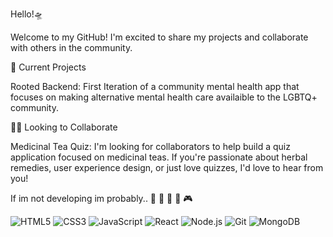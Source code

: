 Hello!🛸

Welcome to my GitHub! I'm excited to share my projects and collaborate with others in the community.

🔨 Current Projects 

Rooted Backend: First Iteration of a community mental health app that focuses on making alternative mental health care availaible to the LGBTQ+ community.

🙌🏾 Looking to Collaborate 

Medicinal Tea Quiz: I'm looking for collaborators to help build a quiz application focused on medicinal teas. If you're passionate about herbal remedies, user experience design, or just love quizzes, I'd love to hear from you!

If im not developing im probably..  🍲 🌳 🎨 📸 🎮 

![HTML5](https://img.shields.io/badge/html5-E34F26?logo=html5&logoColor=white&style=for-the-badge)
![CSS3](https://img.shields.io/badge/css3-1572B6?logo=css3&logoColor=white&style=for-the-badge)
![JavaScript](https://img.shields.io/badge/javascript-F7DF1E?logo=javascript&logoColor=black&style=for-the-badge)
![React](https://img.shields.io/badge/react-61DAFB?logo=react&logoColor=black&style=for-the-badge)
![Node.js](https://img.shields.io/badge/node.js-339933?logo=node.js&logoColor=white&style=for-the-badge)
![Git](https://img.shields.io/badge/git-F05032?logo=git&logoColor=white&style=for-the-badge)
![MongoDB](https://img.shields.io/badge/mongodb-47A248?logo=mongodb&logoColor=white&style=for-the-badge)
 


<!--
**ticoders/ticoders** is a ✨ _special_ ✨ repository because its `README.md` (this file) appears on your GitHub profile.

Here are some ideas to get you started:

- 🔭 I’m currently working on ...
- 🌱 I’m currently learning ...
- 👯 I’m looking to collaborate on ...
- 🤔 I’m looking for help with ...
- 💬 Ask me about ...
- 📫 How to reach me: ...
- 😄 Pronouns: ...
- ⚡ Fun fact: ...
-->
